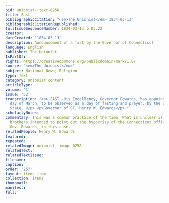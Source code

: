 ```yaml
---
pid: unionist--text-0258
title: Fast
bibliographicCitation: "<em>The Unionist</em> 1834-03-13"
bibliographicCitationRepublished: 
fullIssueSequenceNumber: 1834-03-13 p.03.22
creator: 
dateCreated: '1834-03-13'
description: Announcement of a fast by the Governor of Connecticut
language: English
publisher: The Unionist
IsPartOf: 
rights: https://creativecommons.org/publicdomain/mark/1.0/
source: "<em>The Unionist</em>"
subject: National News; Religion
type: Text
category: Unionist content
articleType: 
volume: '1'
issue: '32'
transcription: "<p> FAST.—His Excellency, Governor Edwards, has appointed the 28 <sup>th</sup>
  day of March, to be observed as a day of fasting and prayer, by the people of this
  State. </p> <p>Governor of CT, Henry W. Edwards</p> "
scholarlyNotes: 
commentary: This was a common practice of the time. What is unclear is if the Burleigh
  brothers intended to point out the hypocrisy of the Connecticut officials, particularly
  Gov. Edwards, in this case.
relatedPeople: Henry W. Edwards
featured: 
repeated: 
relatedImage: unionist--image-0258
relatedText: 
relatedTextIssue: 
filename: 
caption: 
order: '257'
layout: items_item
collection: items
thumbnail: 
manifest: 
full: 
---
```

